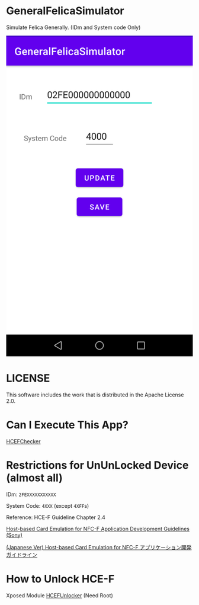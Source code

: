 # GeneralFelicaSimulator

Simulate Felica Generally. (IDm and System code Only)

![GFS_1_2](img/Screenshot_1_2.png)

# LICENSE

This software includes the work that is distributed in the Apache License 2.0.

# Can I Execute This App?

[HCEFChecker][3]

# Restrictions for UnUnLocked Device (almost all)

IDm: `2FEXXXXXXXXXXX`

System Code: `4XXX` (except `4XFF`s)

Reference: HCE-F Guideline Chapter 2.4

[Host-based Card Emulation for NFC-F Application Development Guidelines (Sony)][5]

[(Japanese Ver) Host-based Card Emulation for NFC-F アプリケーション開発ガイドライン][7]

# How to Unlock HCE-F

Xposed Module [HCEFUnlocker][10] (Need Root)

[3]: https://github.com/OLIET2357/HCEFChecker/releases
[5]: https://www.sony.net/Products/felica/business/tech-support/data/M1053_Host-Based_Card_Emulation_for_NFC-F_Guideline_1.02e.pdf
[7]: https://www.sony.co.jp/Products/felica/business/tech-support/data/M1053_hce_f_app_design_guideline_1.02j.pdf
[10]: https://github.com/OLIET2357/HCEFUnlocker/releases

